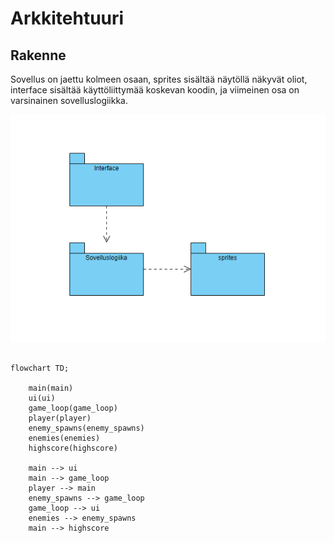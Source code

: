 # Arkkitehtuuri

## Rakenne

Sovellus on jaettu kolmeen osaan, sprites sisältää näytöllä näkyvät oliot, interface sisältää käyttöliittymää
koskevan koodin, ja viimeinen osa on varsinainen sovelluslogiikka.

![Pakkausrakenne](./kuvat/package.png)

```mermaid

flowchart TD;

	main(main)
	ui(ui)
	game_loop(game_loop)
	player(player)
	enemy_spawns(enemy_spawns)
	enemies(enemies)
	highscore(highscore)
	
	main --> ui
	main --> game_loop
	player --> main
	enemy_spawns --> game_loop
	game_loop --> ui
	enemies --> enemy_spawns
	main --> highscore
	
```
